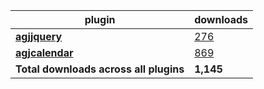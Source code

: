 plugin|downloads
------|----------
[**agjjquery**](https://www.npmjs.com/package/agjjquery)|[276](https://www.npmjs.com/package/agjjquery)
[**agjcalendar**](https://www.npmjs.com/package/agjcalendar)|[869](https://www.npmjs.com/package/agjcalendar)
**Total downloads across all plugins**|**1,145**
